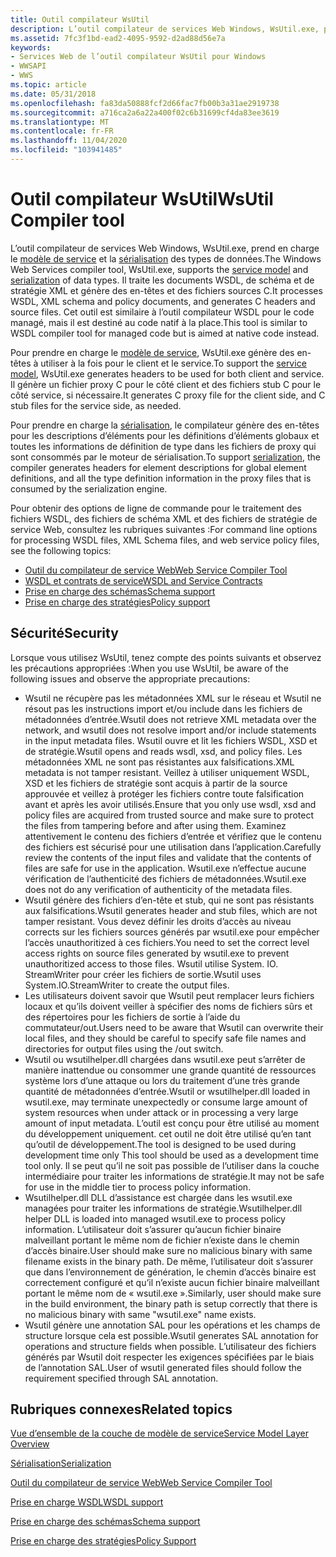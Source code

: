 ```yaml
---
title: Outil compilateur WsUtil
description: L’outil compilateur de services Web Windows, WsUtil.exe, prend en charge le modèle de service et la sérialisation des types de données. Il traite les documents WSDL, de schéma et de stratégie XML et génère des en-têtes et des fichiers sources C.
ms.assetid: 7fc3f1bd-ead2-4095-9592-d2ad88d56e7a
keywords:
- Services Web de l’outil compilateur WsUtil pour Windows
- WWSAPI
- WWS
ms.topic: article
ms.date: 05/31/2018
ms.openlocfilehash: fa83da50888fcf2d66fac7fb00b3a31ae2919738
ms.sourcegitcommit: a716ca2a6a22a400f02c6b31699cf4da83ee3619
ms.translationtype: MT
ms.contentlocale: fr-FR
ms.lasthandoff: 11/04/2020
ms.locfileid: "103941485"
---
```

# <a name="wsutil-compiler-tool"></a><span data-ttu-id="30eb8-107">Outil compilateur WsUtil</span><span class="sxs-lookup"><span data-stu-id="30eb8-107">WsUtil Compiler tool</span></span>

<span data-ttu-id="30eb8-108">L’outil compilateur de services Web Windows, WsUtil.exe, prend en charge le [modèle de service](service-model-layer-overview.md) et la [sérialisation](serialization.md) des types de données.</span><span class="sxs-lookup"><span data-stu-id="30eb8-108">The Windows Web Services compiler tool, WsUtil.exe, supports the [service model](service-model-layer-overview.md) and [serialization](serialization.md) of data types.</span></span> <span data-ttu-id="30eb8-109">Il traite les documents WSDL, de schéma et de stratégie XML et génère des en-têtes et des fichiers sources C.</span><span class="sxs-lookup"><span data-stu-id="30eb8-109">It processes WSDL, XML schema and policy documents, and generates C headers and source files.</span></span> <span data-ttu-id="30eb8-110">Cet outil est similaire à l’outil compilateur WSDL pour le code managé, mais il est destiné au code natif à la place.</span><span class="sxs-lookup"><span data-stu-id="30eb8-110">This tool is similar to WSDL compiler tool for managed code but is aimed at native code instead.</span></span>

<span data-ttu-id="30eb8-111">Pour prendre en charge le [modèle de service](service-model-layer-overview.md), WsUtil.exe génère des en-têtes à utiliser à la fois pour le client et le service.</span><span class="sxs-lookup"><span data-stu-id="30eb8-111">To support the [service model](service-model-layer-overview.md), WsUtil.exe generates headers to be used for both client and service.</span></span> <span data-ttu-id="30eb8-112">Il génère un fichier proxy C pour le côté client et des fichiers stub C pour le côté service, si nécessaire.</span><span class="sxs-lookup"><span data-stu-id="30eb8-112">It generates C proxy file for the client side, and C stub files for the service side, as needed.</span></span>

<span data-ttu-id="30eb8-113">Pour prendre en charge la [sérialisation](serialization.md), le compilateur génère des en-têtes pour les descriptions d’éléments pour les définitions d’éléments globaux et toutes les informations de définition de type dans les fichiers de proxy qui sont consommés par le moteur de sérialisation.</span><span class="sxs-lookup"><span data-stu-id="30eb8-113">To support [serialization](serialization.md), the compiler generates headers for element descriptions for global element definitions, and all the type definition information in the proxy files that is consumed by the serialization engine.</span></span>


<span data-ttu-id="30eb8-114">Pour obtenir des options de ligne de commande pour le traitement des fichiers WSDL, des fichiers de schéma XML et des fichiers de stratégie de service Web, consultez les rubriques suivantes :</span><span class="sxs-lookup"><span data-stu-id="30eb8-114">For command line options for processing WSDL files, XML Schema files, and web service policy files, see the following topics:</span></span>

-   [<span data-ttu-id="30eb8-115">Outil du compilateur de service Web</span><span class="sxs-lookup"><span data-stu-id="30eb8-115">Web Service Compiler Tool</span></span>](web-service-compiler-tool.md)
-   [<span data-ttu-id="30eb8-116">WSDL et contrats de service</span><span class="sxs-lookup"><span data-stu-id="30eb8-116">WSDL and Service Contracts</span></span>](wsdl-support.md)
-   [<span data-ttu-id="30eb8-117">Prise en charge des schémas</span><span class="sxs-lookup"><span data-stu-id="30eb8-117">Schema support</span></span>](schema-support.md)
-   [<span data-ttu-id="30eb8-118">Prise en charge des stratégies</span><span class="sxs-lookup"><span data-stu-id="30eb8-118">Policy support</span></span>](policy-support.md)

## <a name="security"></a><span data-ttu-id="30eb8-119">Sécurité</span><span class="sxs-lookup"><span data-stu-id="30eb8-119">Security</span></span>

<span data-ttu-id="30eb8-120">Lorsque vous utilisez WsUtil, tenez compte des points suivants et observez les précautions appropriées :</span><span class="sxs-lookup"><span data-stu-id="30eb8-120">When you use WsUtil, be aware of the following issues and observe the appropriate precautions:</span></span>

-   <span data-ttu-id="30eb8-121">Wsutil ne récupère pas les métadonnées XML sur le réseau et Wsutil ne résout pas les instructions import et/ou include dans les fichiers de métadonnées d’entrée.</span><span class="sxs-lookup"><span data-stu-id="30eb8-121">Wsutil does not retrieve XML metadata over the network, and wsutil does not resolve import and/or include statements in the input metadata files.</span></span> <span data-ttu-id="30eb8-122">Wsutil ouvre et lit les fichiers WSDL, XSD et de stratégie.</span><span class="sxs-lookup"><span data-stu-id="30eb8-122">Wsutil opens and reads wsdl, xsd, and policy files.</span></span> <span data-ttu-id="30eb8-123">Les métadonnées XML ne sont pas résistantes aux falsifications.</span><span class="sxs-lookup"><span data-stu-id="30eb8-123">XML metadata is not tamper resistant.</span></span> <span data-ttu-id="30eb8-124">Veillez à utiliser uniquement WSDL, XSD et les fichiers de stratégie sont acquis à partir de la source approuvée et veillez à protéger les fichiers contre toute falsification avant et après les avoir utilisés.</span><span class="sxs-lookup"><span data-stu-id="30eb8-124">Ensure that you only use wsdl, xsd and policy files are acquired from trusted source and make sure to protect the files from tampering before and after using them.</span></span> <span data-ttu-id="30eb8-125">Examinez attentivement le contenu des fichiers d’entrée et vérifiez que le contenu des fichiers est sécurisé pour une utilisation dans l’application.</span><span class="sxs-lookup"><span data-stu-id="30eb8-125">Carefully review the contents of the input files and validate that the contents of files are safe for use in the application.</span></span> <span data-ttu-id="30eb8-126">Wsutil.exe n’effectue aucune vérification de l’authenticité des fichiers de métadonnées.</span><span class="sxs-lookup"><span data-stu-id="30eb8-126">Wsutil.exe does not do any verification of authenticity of the metadata files.</span></span>
-   <span data-ttu-id="30eb8-127">Wsutil génère des fichiers d’en-tête et stub, qui ne sont pas résistants aux falsifications.</span><span class="sxs-lookup"><span data-stu-id="30eb8-127">Wsutil generates header and stub files, which are not tamper resistant.</span></span> <span data-ttu-id="30eb8-128">Vous devez définir les droits d’accès au niveau corrects sur les fichiers sources générés par wsutil.exe pour empêcher l’accès unauthoritized à ces fichiers.</span><span class="sxs-lookup"><span data-stu-id="30eb8-128">You need to set the correct level access rights on source files generated by wsutil.exe to prevent unauthoritized access to those files.</span></span> <span data-ttu-id="30eb8-129">Wsutil utilise System. IO. StreamWriter pour créer les fichiers de sortie.</span><span class="sxs-lookup"><span data-stu-id="30eb8-129">Wsutil uses System.IO.StreamWriter to create the output files.</span></span>
-   <span data-ttu-id="30eb8-130">Les utilisateurs doivent savoir que Wsutil peut remplacer leurs fichiers locaux et qu’ils doivent veiller à spécifier des noms de fichiers sûrs et des répertoires pour les fichiers de sortie à l’aide du commutateur/out.</span><span class="sxs-lookup"><span data-stu-id="30eb8-130">Users need to be aware that Wsutil can overwrite their local files, and they should be careful to specify safe file names and directories for output files using the /out switch.</span></span>
-   <span data-ttu-id="30eb8-131">Wsutil ou wsutilhelper.dll chargées dans wsutil.exe peut s’arrêter de manière inattendue ou consommer une grande quantité de ressources système lors d’une attaque ou lors du traitement d’une très grande quantité de métadonnées d’entrée.</span><span class="sxs-lookup"><span data-stu-id="30eb8-131">Wsutil or wsutilhelper.dll loaded in wsutil.exe, may terminate unexpectedly or consume large amount of system resources when under attack or in processing a very large amount of input metadata.</span></span> <span data-ttu-id="30eb8-132">L’outil est conçu pour être utilisé au moment du développement uniquement. cet outil ne doit être utilisé qu’en tant qu’outil de développement.</span><span class="sxs-lookup"><span data-stu-id="30eb8-132">The tool is designed to be used during development time only This tool should be used as a development time tool only.</span></span> <span data-ttu-id="30eb8-133">Il se peut qu’il ne soit pas possible de l’utiliser dans la couche intermédiaire pour traiter les informations de stratégie.</span><span class="sxs-lookup"><span data-stu-id="30eb8-133">It may not be safe for use in the middle tier to process policy information.</span></span>
-   <span data-ttu-id="30eb8-134">Wsutilhelper.dll DLL d’assistance est chargée dans les wsutil.exe managées pour traiter les informations de stratégie.</span><span class="sxs-lookup"><span data-stu-id="30eb8-134">Wsutilhelper.dll helper DLL is loaded into managed wsutil.exe to process policy information.</span></span> <span data-ttu-id="30eb8-135">L’utilisateur doit s’assurer qu’aucun fichier binaire malveillant portant le même nom de fichier n’existe dans le chemin d’accès binaire.</span><span class="sxs-lookup"><span data-stu-id="30eb8-135">User should make sure no malicious binary with same filename exists in the binary path.</span></span> <span data-ttu-id="30eb8-136">De même, l’utilisateur doit s’assurer que dans l’environnement de génération, le chemin d’accès binaire est correctement configuré et qu’il n’existe aucun fichier binaire malveillant portant le même nom de « wsutil.exe ».</span><span class="sxs-lookup"><span data-stu-id="30eb8-136">Similarly, user should make sure in the build environment, the binary path is setup correctly that there is no malicious binary with same "wsutil.exe" name exists.</span></span>
-   <span data-ttu-id="30eb8-137">Wsutil génère une annotation SAL pour les opérations et les champs de structure lorsque cela est possible.</span><span class="sxs-lookup"><span data-stu-id="30eb8-137">Wsutil generates SAL annotation for operations and structure fields when possible.</span></span> <span data-ttu-id="30eb8-138">L’utilisateur des fichiers générés par Wsutil doit respecter les exigences spécifiées par le biais de l’annotation SAL.</span><span class="sxs-lookup"><span data-stu-id="30eb8-138">User of wsutil generated files should follow the requirement specified through SAL annotation.</span></span>

## <a name="related-topics"></a><span data-ttu-id="30eb8-139">Rubriques connexes</span><span class="sxs-lookup"><span data-stu-id="30eb8-139">Related topics</span></span>

<dl> <dt>

[<span data-ttu-id="30eb8-140">Vue d’ensemble de la couche de modèle de service</span><span class="sxs-lookup"><span data-stu-id="30eb8-140">Service Model Layer Overview</span></span>](service-model-layer-overview.md)
</dt> <dt>

[<span data-ttu-id="30eb8-141">Sérialisation</span><span class="sxs-lookup"><span data-stu-id="30eb8-141">Serialization</span></span>](serialization.md)
</dt> <dt>

[<span data-ttu-id="30eb8-142">Outil du compilateur de service Web</span><span class="sxs-lookup"><span data-stu-id="30eb8-142">Web Service Compiler Tool</span></span>](web-service-compiler-tool.md)
</dt> <dt>

[<span data-ttu-id="30eb8-143">Prise en charge WSDL</span><span class="sxs-lookup"><span data-stu-id="30eb8-143">WSDL support</span></span>](wsdl-support.md)
</dt> <dt>

[<span data-ttu-id="30eb8-144">Prise en charge des schémas</span><span class="sxs-lookup"><span data-stu-id="30eb8-144">Schema support</span></span>](schema-support.md)
</dt> <dt>

[<span data-ttu-id="30eb8-145">Prise en charge des stratégies</span><span class="sxs-lookup"><span data-stu-id="30eb8-145">Policy Support</span></span>](policy-support.md)
</dt> </dl>

 

 





